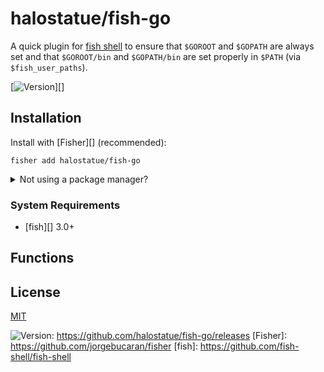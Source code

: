 # halostatue/fish-go

A quick plugin for [fish shell][] to ensure that `$GOROOT` and `$GOPATH` are
always set and that `$GOROOT/bin` and `$GOPATH/bin` are set properly in `$PATH`
(via `$fish_user_paths`).

[![Version][]][]

## Installation

Install with [Fisher][] (recommended):

```fish
fisher add halostatue/fish-go
```

<details>
<summary>Not using a package manager?</summary>

---

Copy `conf.d/*.fish` to your fish configuration directory preserving the
directory structure.
</details>

### System Requirements

- [fish][] 3.0+

## Functions

## License

[MIT](LICENCE.md)

[fish shell]: https://fishshell.com "friendly interactive shell"
[Version]: https://img.shields.io/github/tag/halostatue/fish-go.svg?label=Version
![Version][]: https://github.com/halostatue/fish-go/releases
[Fisher]: https://github.com/jorgebucaran/fisher
[fish]: https://github.com/fish-shell/fish-shell
